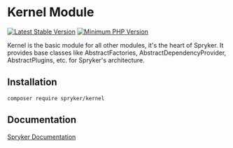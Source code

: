 # Kernel Module
[![Latest Stable Version](https://poser.pugx.org/spryker/kernel/v/stable.svg)](https://packagist.org/packages/spryker/kernel)
[![Minimum PHP Version](https://img.shields.io/badge/php-%3E%3D%207.4-8892BF.svg)](https://php.net/)

Kernel is the basic module for all other modules, it's the heart of Spryker. It provides base classes like AbstractFactories, AbstractDependencyProvider, AbstractPlugins, etc. for Spryker's architecture.

## Installation

```
composer require spryker/kernel
```

## Documentation

[Spryker Documentation](https://docs.spryker.com)
